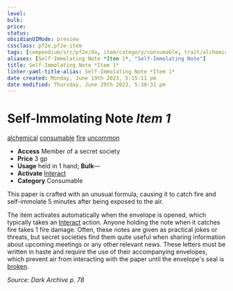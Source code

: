 ```yaml
---
level:
bulk:
price:
status:
obsidianUIMode: preview
cssclass: pf2e,pf2e-item
tags: [compendium/src/pf2e/da, item/category/consumable, trait/alchemical, trait/consumable, trait/fire, trait/uncommon]
aliases: [Self-Immolating Note *Item 1*, "Self-Immolating Note"]
title: Self-Immolating Note *Item 1*
linter-yaml-title-alias: Self-Immolating Note *Item 1*
date created: Monday, June 19th 2023, 5:15:11 pm
date modified: Thursday, June 29th 2023, 5:30:31 pm
---
```


# Self-Immolating Note *Item 1*

[alchemical](rules/traits/alchemical.md) [consumable](rules/traits/consumable.md) [fire](rules/traits/fire.md) [uncommon](rules/traits/uncommon.md)  

- **Access** Member of a secret society
- **Price** 3 gp
- **Usage** held in 1 hand; **Bulk**—
- **Activate** [Interact](rules/actions/interact.md)
- **Category** Consumable

This paper is crafted with an unusual formula, causing it to catch fire and self-immolate 5 minutes after being exposed to the air.

The item activates automatically when the envelope is opened, which typically takes an [Interact](rules/actions/interact.md) action. Anyone holding the note when it catches fire takes 1 fire damage. Often, these notes are given as practical jokes or threats, but secret societies find them quite useful when sharing information about upcoming meetings or any other relevant news. These letters must be written in haste and require the use of their accompanying envelopes, which prevent air from interacting with the paper until the envelope's seal is [broken](rules/conditions.md#Broken).

*Source: Dark Archive p. 78*
